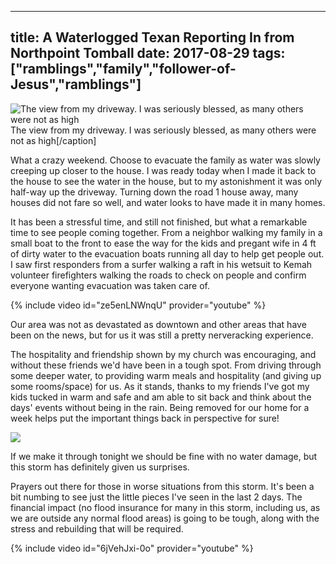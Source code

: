 ﻿---

title: A Waterlogged Texan Reporting In from Northpoint Tomball
date: 2017-08-29
tags: ["ramblings","family","follower-of-Jesus","ramblings"]
---

![The view from my driveway. I was seriously blessed, as many others were not as high](View+from+My+Driveway.jpgView+from+My+Driveway?format=original) The view from my driveway. I was seriously blessed, as many others were not as high[/caption]

What a crazy weekend. Choose to evacuate the family as water was slowly creeping up closer to the house. I was ready today when I made it back to the house to see the water in the house, but to my astonishment it was only half-way up the driveway. Turning down the road 1 house away, many houses did not fare so well, and water looks to have made it in many homes.

It has been a stressful time, and still not finished, but what a remarkable time to see people coming together. From a neighbor walking my family in a small boat to the front to ease the way for the kids and pregant wife in 4 ft of dirty water to the evacuation boats running all day to help get people out. I saw first responders from a surfer walking a raft in his wetsuit to Kemah volunteer firefighters walking the roads to check on people and confirm everyone wanting evacuation was taken care of.

{% include video id="ze5enLNWnqU" provider="youtube" %}

Our area was not as devastated as downtown and other areas that have been on the news, but for us it was still a pretty nerveracking experience.

The hospitality and friendship shown by my church was encouraging, and without these friends we'd have been in a tough spot. From driving through some deeper water, to providing warm meals and hospitality (and giving up some rooms/space) for us. As it stands, thanks to my friends I've got my kids tucked in warm and safe and am able to sit back and think about the days' events without being in the rain. Being removed for our home for a week helps put the important things back in perspective for sure!

![](Northern+Point+-+North+Entrance.jpgNorthern+Point+-+North+Entrance?format=original)

If we make it through tonight we should be fine with no water damage, but this storm has definitely given us surprises.

Prayers out there for those in worse situations from this storm. It's been a bit numbing to see just the little pieces I've seen in the last 2 days. The financial impact (no flood insurance for many in this storm, including us, as we are outside any normal flood areas) is going to be tough, along with the stress and rebuilding that will be required.

{% include video id="6jVehJxi-0o" provider="youtube" %}
